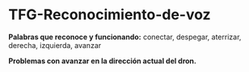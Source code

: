 # TFG-Reconocimiento-de-voz



**Palabras que reconoce y funcionando:** conectar, despegar, aterrizar, derecha, izquierda, avanzar



**Problemas con avanzar en la dirección actual del dron.** 

